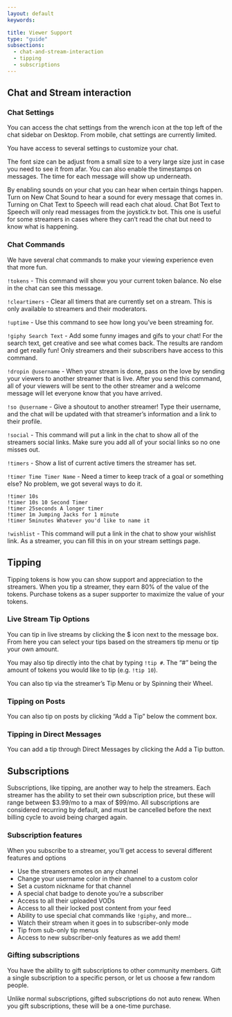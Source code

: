 ```yaml
---
layout: default
keywords:

title: Viewer Support
type: "guide"
subsections:
  - chat-and-stream-interaction
  - tipping
  - subscriptions
---
```


## Chat and Stream interaction

### Chat Settings

You can access the chat settings from the wrench icon at the top left of the chat sidebar
on Desktop. From mobile, chat settings are currently limited.

You have access to several settings to customize your chat.

The font size can be adjust from a small size to a very large size just in case you need to see it from afar. You can also enable the timestamps on messages. The time for each message will show up underneath.

By enabling sounds on your chat you can hear when certain things happen. Turn on New Chat Sound to hear a sound for every message that comes in. Turning on Chat Text to Speech will read each chat aloud. Chat Bot Text to Speech will only read messages from the joystick.tv bot. This one is useful for some streamers in cases where they can’t read the chat but need to know what is happening.

### Chat Commands

We have several chat commands to make your viewing experience even that more fun.

`!tokens` - This command will show you your current token balance. No else in the chat can see this message.

`!cleartimers` - Clear all timers that are currently set on a stream. This is only available to streamers and their moderators.

`!uptime` - Use this command to see how long you’ve been streaming for.

`!giphy Search Text` - Add some funny images and gifs to your chat! For the search text, get creative and see what comes back. The results are random and get really fun! Only streamers and their subscribers have access to this command.

`!dropin @username` - When your stream is done, pass on the love by sending your viewers to another streamer that is live. After you send this command, all of your viewers will be sent to the other streamer and a welcome message will let everyone know that you have arrived.

`!so @username` - Give a shoutout to another streamer! Type their username, and the chat will be updated with that streamer’s information and a link to their profile.

`!social` - This command will put a link in the chat to show all of the streamers social links. Make sure you add all of your social links so no one misses out.

`!timers` - Show a list of current active timers the streamer has set.

`!timer Time Timer Name` - Need a timer to keep track of a goal or something else? No problem, we got several ways to do it.

```
!timer 10s
!timer 10s 10 Second Timer
!timer 25seconds A longer timer
!timer 1m Jumping Jacks for 1 minute
!timer 5minutes Whatever you'd like to name it
```

`!wishlist` - This command will put a link in the chat to show your wishlist link. As a streamer, you can fill this in on your stream settings page.


## Tipping

Tipping tokens is how you can show support and appreciation to the streamers. When you
tip a streamer, they earn 80% of the value of the tokens. Purchase tokens as a super
supporter to maximize the value of your tokens.

### Live Stream Tip Options

You can tip in live streams by clicking the $ icon next to the message box. From here you can select your tips based on the streamers tip menu or tip your own amount.

You may also tip directly into the chat by typing `!tip #`. The “#” being the amount of tokens you would like to tip (e.g. `!tip 10`).

You can also tip via the streamer’s Tip Menu or by Spinning their Wheel.

### Tipping on Posts

You can also tip on posts by clicking “Add a Tip” below the comment box.

### Tipping in Direct Messages

You can add a tip through Direct Messages by clicking the Add a Tip button.

## Subscriptions

Subscriptions, like tipping, are another way to help the streamers. Each streamer
has the ability to set their own subscription price, but these will range between
$3.99/mo to a max of $99/mo. All subscriptions are considered recurring by default,
and must be cancelled before the next billing cycle to avoid being charged again.

### Subscription features

When you subscribe to a streamer, you’ll get access to several different features and options

* Use the streamers emotes on any channel
* Change your username color in their channel to a custom color
* Set a custom nickname for that channel
* A special chat badge to denote you’re a subscriber
* Access to all their uploaded VODs
* Access to all their locked post content from your feed
* Ability to use special chat commands like `!giphy`, and more…
* Watch their stream when it goes in to subscriber-only mode
* Tip from sub-only tip menus
* Access to new subscriber-only features as we add them!

### Gifting subscriptions

You have the ability to gift subscriptions to other community members.
Gift a single subscription to a specific person, or let us choose a few
random people.

Unlike normal subscriptions, gifted subscriptions do not auto renew. When
you gift subscriptions, these will be a one-time purchase.
